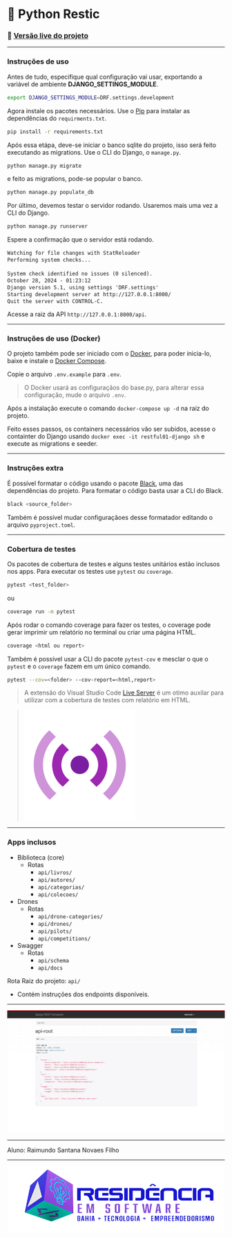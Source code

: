 # :city_sunrise: Python Restic

### :rocket: [Versão live do projeto](https://net-janifer-rays-organization-19d1cf58.koyeb.app/api/)

---

### Instruções de uso

Antes de tudo, especifique qual configuração vai usar, exportando a variável de ambiente **DJANGO_SETTINGS_MODULE**.

```bash
export DJANGO_SETTINGS_MODULE=DRF.settings.development
```

Agora instale os pacotes necessários. Use o [Pip](https://pypi.org/project/pip/) para instalar as dependências do ```requirments.txt```.

```bash
pip install -r requirements.txt
```
Após essa etápa, deve-se iniciar o banco sqlite do projeto, isso será feito executando as migrations. Use o CLI do Django, o ``manage.py``.

```bash
python manage.py migrate
```
e feito as migrations, pode-se popular o banco.

```bash
python manage.py populate_db
```
Por último, devemos testar o servidor rodando. Usaremos mais uma vez a CLI do Django.

```bash
python manage.py runserver
```
Espere a confirmação que o servidor está rodando.

```
Watching for file changes with StatReloader
Performing system checks...

System check identified no issues (0 silenced).
October 28, 2024 - 01:23:12
Django version 5.1, using settings 'DRF.settings'
Starting development server at http://127.0.0.1:8000/
Quit the server with CONTROL-C.

```
Acesse a raiz da API ```http://127.0.0.1:8000/api```.

---

### Instruções de uso (Docker)

O projeto também pode ser iniciado com o [Docker](https://www.docker.com), para poder inicia-lo, baixe e instale o [Docker Compose](https://docs.docker.com/compose/install/). 

Copie o arquivo ```.env.example``` para ```.env```.

> O Docker usará as configuraçãos do base.py, para alterar essa configuração, mude o arquivo ```.env```.

Após a instalação execute o comando ```docker-compose up -d``` na raiz do projeto.

Feito esses passos, os containers necessários vão ser subidos, acesse o containter do Django usando ```docker exec -it restful01-django sh``` e execute as migrations e seeder.

---

### Instruções extra

É possível formatar o código usando o pacote [Black](https://pypi.org/project/black/), uma das dependências do projeto. Para formatar o código basta usar a CLI do Black.

```bash
black <source_folder>
```
Também é possível mudar configuraçãoes desse formatador editando o arquivo ```pyproject.toml```.

---

### Cobertura de testes

Os pacotes de cobertura de testes e alguns testes unitários estão inclusos nos apps. Para executar os testes use ```pytest``` ou ```coverage```.

```bash
pytest <test_folder>
```

ou


```bash
coverage run -m pytest
```

Após rodar o comando coverage para fazer os testes, o coverage pode gerar imprimir um relatório no terminal ou criar uma página HTML.

```bash
coverage <html ou report>
```

Também é possível usar a CLI do pacote ```pytest-cov``` e mesclar o que o ```pytest``` e o ```coverage``` fazem em um único comando.

```bash
pytest --cov=<folder> --cov-report=<html,report>
```

> A extensão do Visual Studio Code [Live Server](https://marketplace.visualstudio.com/items?itemName=ritwickdey.LiveServer) é um otimo auxilar para utilizar com a cobertura de testes com relatório em HTML.

> ![Live Server Ext](./staticfiles/imgs/live_server_logo.png)

---

### Apps inclusos
- Biblioteca (core)
  - Rotas
    - ```api/livros/```
    - ```api/autores/```
    - ```api/categorias/```
    - ```api/colecoes/```
- Drones 
  - Rotas
    - ```api/drone-categories/```
    - ```api/drones/```
    - ```api/pilots/```
    - ```api/competitions/```
- Swagger
  - Rotas
    - ```api/schema```
    - ```api/docs```

Rota Raiz do projeto: ```api/```
  - Contém instruções dos endpoints disponíveis.
 
---
![Django API Root](./staticfiles/imgs/django_api-root.png)

---

Aluno: Raimundo Santana Novaes Filho

---

![Restic36 Logo](./staticfiles/imgs/restic36_logo.png)
